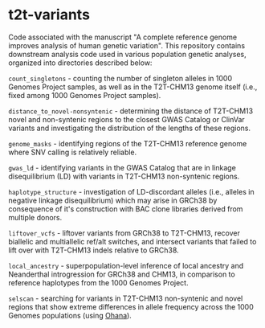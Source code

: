 # t2t-variants

Code associated with the manuscript "A complete reference genome improves analysis of human genetic variation". This repository contains downstream analysis code used in various population genetic analyses, organized into directories described below:

`count_singletons` - counting the number of singleton alleles in 1000 Genomes Project samples, as well as in the T2T-CHM13 genome itself (i.e., fixed among 1000 Genomes Project samples).

`distance_to_novel-nonsyntenic` - determining the distance of T2T-CHM13 novel and non-syntenic regions to the closest GWAS Catalog or ClinVar variants and investigating the distribution of the lengths of these regions.

`genome_masks` - identifying regions of the T2T-CHM13 reference genome where SNV calling is relatively reliable.

`gwas_ld` - identifying variants in the GWAS Catalog that are in linkage disequilibrium (LD) with variants in T2T-CHM13 non-syntenic regions.

`haplotype_structure` - investigation of LD-discordant alleles (i.e., alleles in negative linkage disequilibrium) which may arise in GRCh38 by consequence of it's construction with BAC clone libraries derived from multiple donors.

`liftover_vcfs` - liftover variants from GRCh38 to T2T-CHM13, recover biallelic and multiallelic ref/alt switches, and intersect variants that failed to lift over with T2T-CHM13 indels relative to GRCh38.

`local_ancestry` - superpopulation-level inference of local ancestry and Neanderthal introgression for GRCh38 and CHM13, in comparison to reference haplotypes from the 1000 Genomes Project.

`selscan` - searching for variants in T2T-CHM13 non-syntenic and novel regions that show extreme differences in allele frequency across the 1000 Genomes populations (using [Ohana](https://github.com/jade-cheng/ohana)).
